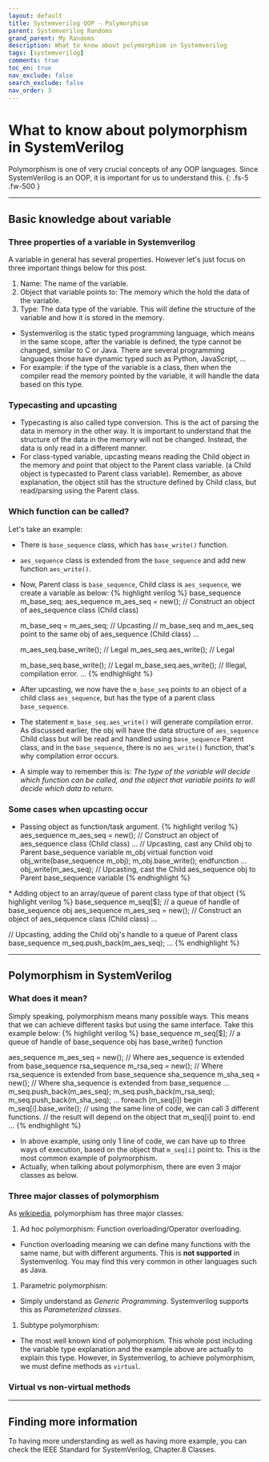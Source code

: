 ```yaml
---
layout: default
title: Systemverilog OOP - Polymorphism
parent: Systemverilog Randoms
grand_parent: My Randoms
description: What to know about polymorphism in Systemverilog
tags: [systemverilog]
comments: true
toc_en: true
nav_exclude: false
search_exclude: false
nav_order: 3
---
```


# What to know about polymorphism in SystemVerilog
Polymorphism is one of very crucial concepts of any OOP languages. Since SystemVerilog is an OOP, it is important for us to understand this.
{: .fs-5 .fw-500 }

---
## Basic knowledge about variable
### Three properties of a variable in Systemverilog
A variable in general has several properties.
However let's just focus on three important things below for this post.

1. Name: The name of the variable.
1. Object that variable points to: The memory which the hold the data of the variable.
1. Type: The data type of the variable. This will define the structure of the variable and how it is stored in the memory.
* Systemverilog is the static typed programming language, which means in the same scope, after the variable is defined, the type cannot be changed, similar to C or Java.
There are several programming languages those have dynamic typed such as Python, JavaScript, ...
* For example: if the type of the variable is a class, then when the compiler read the memory pointed by the variable, it will handle the data based on this type.

### Typecasting and upcasting
* Typecasting is also called type conversion. This is the act of parsing the data in memory in the other way.
It is important to understand that the structure of the data in the memory will not be changed. Instead, the data is only read in a different manner.
* For class-typed variable, upcasting means reading the Child object in the memory and point that object to the Parent class variable.
(a Child object is typecasted to Parent class variable). Remember, as above explanation, the object still has the structure defined by Child class, but read/parsing using the Parent class.

### Which function can be called?
Let's take an example:
* There is `base_sequence` class, which has `base_write()` function.
* `aes_sequence` class is extended from the `base_sequence` and add new function `aes_write()`.
* Now, Parent class is `base_sequence`, Child class is `aes_sequence`, we create a variable as below:
{% highlight verilog %}
  base_sequence m_base_seq;
  aes_sequence  m_aes_seq   = new();  // Construct an object of aes_sequence class (Child class)

  m_base_seq = m_aes_seq;     // Upcasting
                              // m_base_seq and m_aes_seq point to the same obj of aes_sequence (Child class)
  ...

  m_aes_seq.base_write();     // Legal
  m_aes_seq.aes_write();      // Legal

  m_base_seq.base_write();    // Legal
  m_base_seq.aes_write();     // Illegal, compilation error.
  ...
{% endhighlight %}

* After upcasting, we now have the `m_base_seq` points to an object of a child class `aes_sequence`, but has the type of a parent class `base_sequence`.
* The statement `m_base_seq.aes_write()` will generate compilation error. As discussed earlier, the obj will have the data structure of `aes_sequence` Child class 
but will be read and handled using `base_sequence` Parent class, and in the `base_sequence`, there is no `aes_write()` function, that's why compilation error occurs.
* A simple way to remember this is: *The type of the variable will decide which function can be called, and the object that variable points to will decide which data to return.*

### Some cases when upcasting occur
* Passing object as function/task argument.
{% highlight verilog %}
  aes_sequence  m_aes_seq   = new();  // Construct an object of aes_sequence class (Child class)
  ...
  // Upcasting, cast any Child obj to Parent base_sequence variable m_obj
  virtual function void obj_write(base_sequence m_obj);
    m_obj.base_write();
  endfunction
  ...
  obj_write(m_aes_seq); // Upcasting, cast the Child aes_sequence obj to Parent base_sequence variable
{% endhighlight %}
<p></p>
* Adding object to an array/queue of parent class type of that object
{% highlight verilog %}
  base_sequence m_seq[$]; // a queue of handle of base_sequence obj
  aes_sequence  m_aes_seq   = new();  // Construct an object of aes_sequence class (Child class)
  ...

  // Upcasting, adding the Child obj's handle to a queue of Parent class base_sequence
  m_seq.push_back(m_aes_seq);
  ...
{% endhighlight %}


---
## Polymorphism in SystemVerilog
### What does it mean?
Simply speaking, polymorphism means many possible ways. This means that we can achieve different tasks but using the same interface.
Take this example below:
{% highlight verilog %}
  base_sequence m_seq[$]; // a queue of handle of base_sequence obj has base_write() function

  aes_sequence  m_aes_seq   = new();  // Where aes_sequence is extended from base_sequence
  rsa_sequence  m_rsa_seq   = new();  // Where rsa_sequence is extended from base_sequence
  sha_sequence  m_sha_seq   = new();  // Where sha_sequence is extended from base_sequence
  ...
  m_seq.push_back(m_aes_seq);
  m_seq.push_back(m_rsa_seq);
  m_seq.push_back(m_sha_seq);
  ...
  foreach (m_seq[i]) begin
     m_seq[i].base_write();  // using the same line of code, we can call 3 different functions.
                             // the result will depend on the object that m_seq[i] point to.
  end
  ...
{% endhighlight %}
* In above example, using only 1 line of code, we can have up to three ways of execution, based on the object that `m_seq[i]` point to.
This is the most common example of polymorphism.
* Actually, when talking about polymorphism, there are even 3 major classes as below.


### Three major classes of polymorphism
As [wikipedia](https://en.wikipedia.org/wiki/Polymorphism_(computer_science)), polymorphism has three major classes:
1. Ad hoc polymorphism: Function overloading/Operator overloading.
* Function overloading meaning we can define many functions with the same name, but with different arguments.
This is **not supported** in Systemverilog. You may find this very common in other languages such as Java.
1. Parametric polymorphism:
* Simply understand as *Generic Programming*. Systemverilog supports this as *Parameterized classes*.
1. Subtype polymorphism:
* The most well known kind of polymorphism. This whole post including the variable type explanation and the example above are actually to explain this type.
However, in Systemverilog, to achieve polymorphism, we must define methods as `virtual`.

### Virtual vs non-virtual methods

---
## Finding more information
To having more understanding as well as having more example, you can check the IEEE Standard for SystemVerilog, Chapter.8 Classes.


